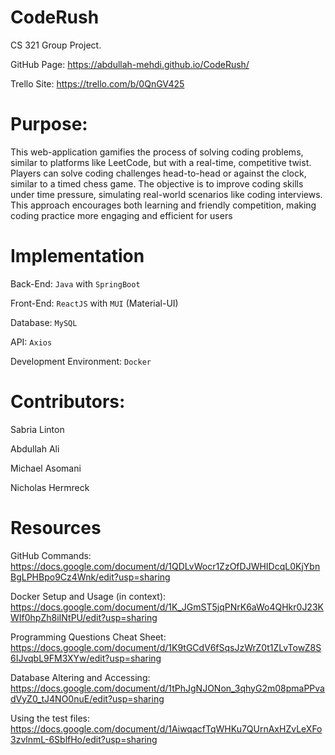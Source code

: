 # CodeRush
CS 321 Group Project.

GitHub Page: https://abdullah-mehdi.github.io/CodeRush/

Trello Site: https://trello.com/b/0QnGV425 

# Purpose:
This web-application gamifies the process of solving coding problems, similar to platforms like LeetCode, but
with a real-time, competitive twist. Players can solve coding challenges head-to-head or against the clock,
similar to a timed chess game. The objective is to improve coding skills under time pressure, simulating
real-world scenarios like coding interviews. This approach encourages both learning and friendly
competition, making coding practice more engaging and efficient for users

# Implementation

Back-End: `Java` with `SpringBoot` 

Front-End: `ReactJS` with `MUI` (Material-UI)

Database: `MySQL`

API: `Axios`

Development Environment: `Docker`

# Contributors: 

Sabria Linton

Abdullah Ali

Michael Asomani

Nicholas Hermreck

# Resources

GitHub Commands: https://docs.google.com/document/d/1QDLvWocr1ZzOfDJWHIDcqL0KjYbnBgLPHBpo9Cz4Wnk/edit?usp=sharing

Docker Setup and Usage (in context): https://docs.google.com/document/d/1K_JGmST5jqPNrK6aWo4QHkr0J23KWIf0hpZh8iINtPU/edit?usp=sharing

Programming Questions Cheat Sheet: https://docs.google.com/document/d/1K9tGCdV6fSqsJzWrZ0t1ZLvTowZ8S6IJvqbL9FM3XYw/edit?usp=sharing

Database Altering and Accessing: https://docs.google.com/document/d/1tPhJgNJONon_3qhyG2m08pmaPPvadVyZ0_tJ4NO0nuE/edit?usp=sharing

Using the test files: https://docs.google.com/document/d/1AiwqacfTqWHKu7QUrnAxHZvLeXFo3zvlnmL-6SblfHo/edit?usp=sharing

